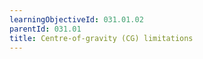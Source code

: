 ```yaml
---
learningObjectiveId: 031.01.02
parentId: 031.01
title: Centre-of-gravity (CG) limitations
---
```



